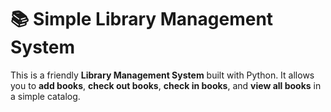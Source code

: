 # 📚 Simple Library Management System

This is a friendly **Library Management System** built with Python.
It allows you to **add books**, **check out books**, **check in books**, and **view all books** in a simple catalog.
